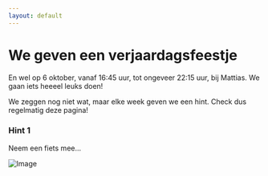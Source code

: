 ```yaml
---
layout: default
---
```


# We geven een verjaardagsfeestje

En wel op 6 oktober, vanaf 16:45 uur, tot ongeveer 22:15 uur, bij Mattias. 
We gaan iets heeeel leuks doen!

We zeggen nog niet wat, maar elke week geven we een hint. Check dus regelmatig deze pagina!

### Hint 1

Neem een fiets mee...

![Image](mata-ari.png)
